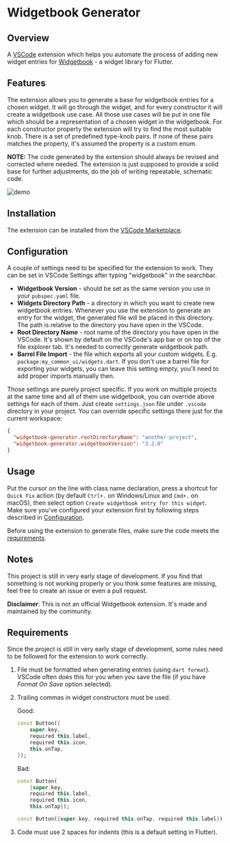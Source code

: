 # Widgetbook Generator

## Overview

A [VSCode](https://code.visualstudio.com/) extension which helps you automate the process of adding new widget entries for [Widgetbook](https://www.widgetbook.io/) - a widget library for Flutter.

## Features

The extension allows you to generate a base for widgetbook entries for a chosen widget. It will go through the widget, and for every constructor it will create a widgetbook use case. All those use cases will be put in one file which should be a representation of a chosen widget in the widgetbook. For each constructor property the extension will try to find the most suitable knob. There is a set of predefined type-knob pairs. If none of these pairs matches the property, it's assumed the property is a custom enum.

**NOTE:** The code generated by the extension should always be revised and corrected where needed. The extension is just supposed to provide a solid base for further adjustments, do the job of writing repeatable, schematic code.

![demo](https://raw.githubusercontent.com/FirentisTFW/widgetbook-entries-generator/main/demo_gifs/generate_widgetbook_entry_preview.gif)

## Installation

The extension can be installed from the [VSCode Marketplace](https://marketplace.visualstudio.com/items?itemName=TODO).

## Configuration

A couple of settings need to be specified for the extension to work. They can be set in VSCode Settings after typing "widgetbook" in the searchbar.

- **Widgetbook Version** - should be set as the same version you use in your `pubspec.yaml` file.
- **Widgets Directory Path** - a directory in which you want to create new widgetbook entries. Whenever you use the extension to generate an entry for the widget, the generated file will be placed in this directory. The path is relative to the directory you have open in the VSCode.
- **Root Directory Name** - root name of the directory you have open in the VSCode. It's shown by default on the VSCode's app bar or on top of the file explorer tab. It's needed to correctly generate widgetbook path.
- **Barrel File Import** - the file which exports all your custom widgets. E.g. `package:my_common_ui/widgets.dart`. If you don't use a barrel file for exporting your widgets, you can leave this setting empty, you'll need to add proper imports manually then.

Those settings are purely project specific. If you work on multiple projects at the same time and all of them use widgetbook, you can override above settings for each of them. Just create `settings.json` file under `.vscode` directory in your project. You can override specific settings there just for the current workspace:

```json
{
  "widgetbook-generator.rootDirectoryName": "another-project",
  "widgetbook-generator.widgetbookVersion": "3.2.0"
}
```

## Usage

Put the cursor on the line with class name declaration, press a shortcut for `Quick Fix` action (by default `Ctrl+.` on Windows/Linux and `Cmd+.` on macOS), then select option `Create widgetbook entry for this widget`. Make sure you've configured your extension first by following steps described in [Configuration](#configuration).

Before using the extension to generate files, make sure the code meets the [requirements](#requirements).

## Notes

This project is still in very early stage of development. If you find that something is not working properly or you think some features are missing, feel free to create an issue or even a pull request.

**Disclaimer**: This is not an official Widgetbook extension. It's made and maintained by the community.

## Requirements

Since the project is still in very early stage of development, some rules need to be followed for the extension to work correctly.

1. File must be formatted when generating entries (using `dart format`). VSCode often does this for you when you save the file (if you have _Format On Save_ option selected).

2. Trailing commas in widget constructors must be used.

   Good:

   ```dart
   const Button({
       super.key,
       required this.label,
       required this.icon,
       this.onTap,
   });
   ```

   Bad:

   ```dart
   const Button(
       {super.key,
       required this.label,
       required this.icon,
       this.onTap});
   ```

   ```dart
   const Button({super.key, required this.onTap, required this.label});
   ```

3. Code must use 2 spaces for indents (this is a default setting in Flutter).
